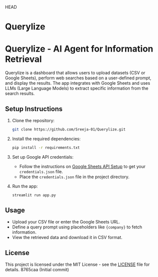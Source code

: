  HEAD
# Querylize

# Querylize - AI Agent for Information Retrieval

Querylize is a dashboard that allows users to upload datasets (CSV or Google Sheets), perform web searches based on a user-defined prompt, and display the results. The app integrates with Google Sheets and uses LLMs (Large Language Models) to extract specific information from the search results.

## Setup Instructions

1. Clone the repository:
    ```bash
    git clone https://github.com/Sreeja-01/Querylize.git
    ```

2. Install the required dependencies:
    ```bash
    pip install -r requirements.txt
    ```

3. Set up Google API credentials:
    - Follow the instructions on [Google Sheets API Setup](https://developers.google.com/sheets/api/quickstart/python) to get your `credentials.json` file.
    - Place the `credentials.json` file in the project directory.

4. Run the app:
    ```bash
    streamlit run app.py
    ```

## Usage

- Upload your CSV file or enter the Google Sheets URL.
- Define a query prompt using placeholders like `{company}` to fetch information.
- View the retrieved data and download it in CSV format.

## License

This project is licensed under the MIT License - see the [LICENSE](LICENSE) file for details.
 8765caa (Initial commit)

